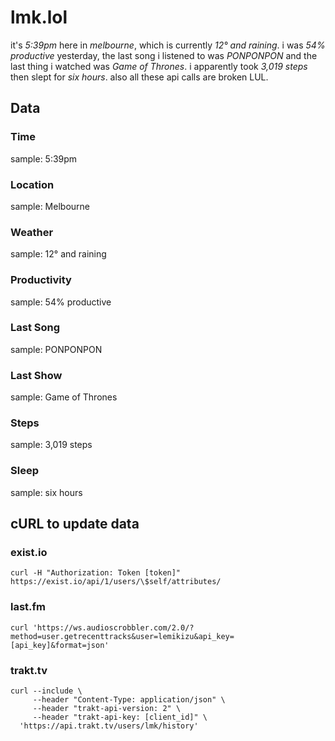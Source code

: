 # lmk.lol

it's _5:39pm_ here in _melbourne_, which is currently _12° and raining_. i was _54% productive_ yesterday, the last song i listened to was _PONPONPON_ and the last thing i watched was _Game of Thrones_. i apparently took _3,019 steps_ then slept for _six hours_. also all these api calls are broken LUL.

## Data

### Time

sample: 5:39pm

### Location

sample: Melbourne

### Weather

sample: 12° and raining

### Productivity

sample: 54% productive

### Last Song

sample: PONPONPON

### Last Show

sample: Game of Thrones

### Steps

sample: 3,019 steps

### Sleep

sample: six hours

## cURL to update data

### exist.io

```
curl -H "Authorization: Token [token]" https://exist.io/api/1/users/\$self/attributes/
```

### last.fm

```
curl 'https://ws.audioscrobbler.com/2.0/?method=user.getrecenttracks&user=lemikizu&api_key=[api_key]&format=json'
```

### trakt.tv

```
curl --include \
     --header "Content-Type: application/json" \
     --header "trakt-api-version: 2" \
     --header "trakt-api-key: [client_id]" \
  'https://api.trakt.tv/users/lmk/history'
```
